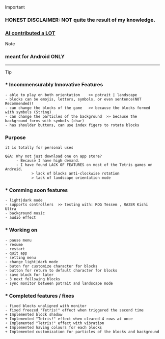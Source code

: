 > [!IMPORTANT]
> ### HONEST DISCLAIMER:  NOT quite the result of my knowledge. 
> ### <ins>AI contributed a LOT</ins>

> [!NOTE]
> ### meant for Android ONLY
---
> [!TIP]
> ### * Incommensurably Innovative Features
    - able to play on both orientation    >> potrait | landscape
    - blocks can be emojis, letters, symbols, or even sentence(NOT Recommended)!
    - can change the blocks of the game   >> because the blocks formed with symbols (String)
    - can change the particles of the background  >> because the background forms with symbols (char)
    - has shoulder buttons, can use index figers to rotate blocks

    
### Purpose
    it is totally for personal uses
    
    Q&A: Why not just download one on app store?
         - Because I have high demand. 
         - I have found LACK OF FEATURES on most of the Tetris games on Android.
                > lack of blocks anti-clockwise rotation
                > lack of landscape orientation mode

    
### * Comming soon features
    - light|dark mode
    - supports controllers  >> testing with: ROG Tessen , RAZER Kishi Ultra
    - background music
    - audio effect


### * Working on
    - pause menu
    - resume
    - restart
    - quit app
    - setting menu
    - change light|dark mode
    - buton for customize character for blocks
    - button for return to default character for blocks
    - save block for later
    - 3 next following blocks
    - sync monitor between potrait and landscape mode


### * Completed features / fixes
    - fixed blocks unaligned with monitor
    - fixed freezed "Tetris!" effect when triggered the second time
    + Implemented block shadow
    + Implemented "Tetris!" effect when cleared 4 rows at once
    + Implemented "Tetris!" effect with vibration
    + Implemented having colours for each blocks
    + Implemented customization for particles of the blocks and background
